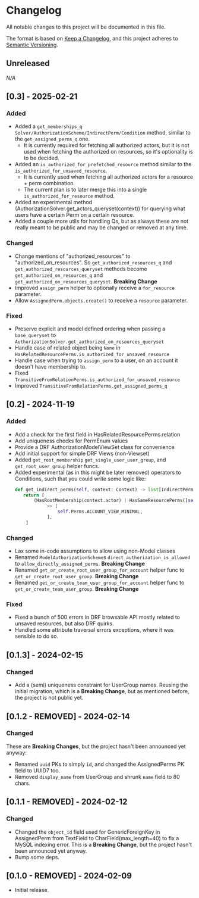 # Changelog

All notable changes to this project will be documented in this file.

The format is based on [Keep a Changelog](https://keepachangelog.com/en/1.0.0/),
and this project adheres to [Semantic Versioning](https://semver.org/spec/v2.0.0.html).

## Unreleased
_N/A_


## [0.3] - 2025-02-21
### Added
- Added a `get_memberships_q` `Solver/AuthorizationScheme/IndirectPerm/Condition` method, similar to the `get_assigned_perms_q` one. 
  - It is currently required for fetching all authorized actors, but it is not used when fetching the authorized on resources, so it's optionality is to be decided.
- Added an `is_authorized_for_prefetched_resource` method similar to the `is_authorized_for_unsaved_resource`.
  - It is currently used when fetching all authorized actors for a resource + perm combination.
  - The current plan is to later merge this into a single `is_authorized_for_resource` method.
- Added an experimental method (AuthorizationSolver.get_actors_queryset(context)) for querying what users have a certain Perm on a certain resource.
- Added a couple more utils for handling Qs, but as always these are not really meant to be public and may be changed or removed at any time.

### Changed
- Change mentions of "authorized_resources" to "authorized_on_resources". So `get_authorized_resources_q` and `get_authorized_resources_queryset` methods become `get_authorized_on_resources_q` and `get_authorized_on_resources_queryset`. **Breaking Change**
- Improved `assign_perm` helper to optionally receive a `for_resource` parameter.
- Allow `AssignedPerm.objects.create()` to receive a `resource` parameter.

### Fixed
- Preserve explicit and model defined ordering when passing a `base_queryset` to `AuthorizationSolver.get_authorized_on_resources_queryset`
- Handle case of related object being `None` in `HasRelatedResourcePerms.is_authorized_for_unsaved_resource`
- Handle case when trying to `assign_perm` to a user, on an account it doesn't have membership to.
- Fixed `TransitiveFromRelationPerms.is_authorized_for_unsaved_resource`
- Improved `TransitiveFromRelationPerms.get_assigned_perms_q`


## [0.2] - 2024-11-19
### Added
- Add a check for the first field in HasRelatedResourcePerms.relation
- Add uniqueness checks for PermEnum values
- Provide a DRF AuthorizationModelViewSet class for convenience
- Add initial support for simple DRF Views (non-Viewset)
- Added `get_root_membership` `get_single_user_user_group`, and `get_root_user_group` helper funcs.
- Added experimental (as in this might be later removed) operators to Conditions, such that you could write some logic like:
    ```python
    def get_indirect_perms(self, context: Context) -> list[IndirectPerms]:
       return [
           (HasRootMembership(context.actor) | HasSameResourcePerms([self.Roles.OWNER]))
                >> [
                    self.Perms.ACCOUNT_VIEW_MINIMAL,
                ],
        ]
    ```

### Changed
- Lax some in-code assumptions to allow using non-Model classes
- Renamed `ModelAuthorizationScheme`s `direct_authorization_is_allowed` to `allow_directly_assigned_perms`. **Breaking Change**
- Renamed `get_or_create_root_user_group_for_account` helper func to `get_or_create_root_user_group`. **Breaking Change**
- Renamed `get_or_create_team_user_group_for_account` helper func to `get_or_create_team_user_group`. **Breaking Change**

### Fixed
- Fixed a bunch of 500 errors in DRF browsable API mostly related to unsaved resources, but also DRF quirks.
- Handled some attribute traversal errors exceptions, where it was sensible to do so.


## [0.1.3] - 2024-02-15
### Changed
- Add a (semi) uniqueness constraint for UserGroup names. Reusing the initial migration, which is a **Breaking Change**, but as mentioned before, the project is not public yet.


## [0.1.2 - REMOVED] - 2024-02-14
### Changed
These are **Breaking Changes**, but the project hasn't been announced yet anyway:
- Renamed `uuid` PKs to simply `id`, and changed the AssignedPerms PK field to UUID7 too.
- Removed `display_name` from UserGroup and shrunk `name` field to 80 chars.


## [0.1.1 - REMOVED] - 2024-02-12
### Changed
- Changed the `object_id` field used for GenericForeignKey in AssignedPerm from TextField to CharField(max_length=40) to fix a MySQL indexing error. This is a **Breaking Change**, but the project hasn't been announced yet anyway.
- Bump some deps.


## [0.1.0 - REMOVED] - 2024-02-09
- Initial release.
